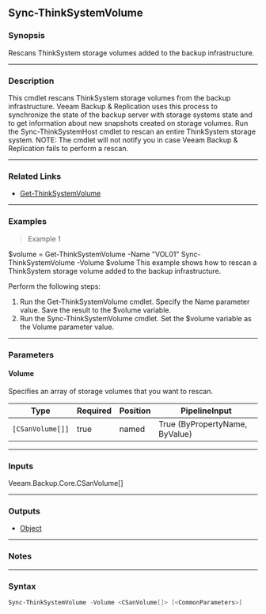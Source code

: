 Sync-ThinkSystemVolume
----------------------

### Synopsis
Rescans ThinkSystem storage volumes added to the backup infrastructure.

---

### Description

This cmdlet rescans ThinkSystem storage volumes from the backup infrastructure.
Veeam Backup & Replication uses this process to synchronize the state of the backup server with storage systems state and to get information about new snapshots created on storage volumes.
Run the Sync-ThinkSystemHost cmdlet to rescan an entire ThinkSystem storage system.
NOTE: The cmdlet will not notify you in case Veeam Backup & Replication fails to perform a rescan.

---

### Related Links
* [Get-ThinkSystemVolume](Get-ThinkSystemVolume)

---

### Examples
> Example 1

$volume = Get-ThinkSystemVolume -Name "VOL01"
Sync-ThinkSystemVolume -Volume $volume
This example shows how to rescan a ThinkSystem storage volume added to the backup infrastructure.

Perform the following steps:
1. Run the Get-ThinkSystemVolume cmdlet. Specify the Name parameter value. Save the result to the $volume variable.
2. Run the Sync-ThinkSystemVolume cmdlet. Set the $volume variable as the Volume parameter value.

---

### Parameters
#### **Volume**
Specifies an array of storage volumes that you want to rescan.

|Type            |Required|Position|PipelineInput                 |
|----------------|--------|--------|------------------------------|
|`[CSanVolume[]]`|true    |named   |True (ByPropertyName, ByValue)|

---

### Inputs
Veeam.Backup.Core.CSanVolume[]

---

### Outputs
* [Object](https://learn.microsoft.com/en-us/dotnet/api/System.Object)

---

### Notes

---

### Syntax
```PowerShell
Sync-ThinkSystemVolume -Volume <CSanVolume[]> [<CommonParameters>]
```
